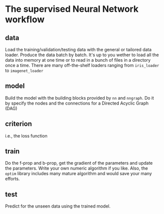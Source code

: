 # The supervised Neural Network workflow

## data
Load the training/validation/testing data with the general or tailored data loader. 
Produce the data batch by batch.
It's up to you wether to load all the data into memory at one time or to read in a bunch of files in a directory once a time.
There are many off-the-shelf loaders ranging from `iris_loader` to `imagenet_loader`

## model
Build the model with the building blocks provided by `nn` and `nngraph`. 
Do it by specify the nodes and the connections for a Directed Acyclic Graph (DAG)

## criterion
i.e., the loss function

## train
Do the f-prop and b-prop, get the gradient of the parameters and update the parameters.
Write your own numeric algorithm if you like. Also, the `optim` library includes many mature algorithm and would save your many efforts.

## test
Predict for the unseen data using the trained model.
